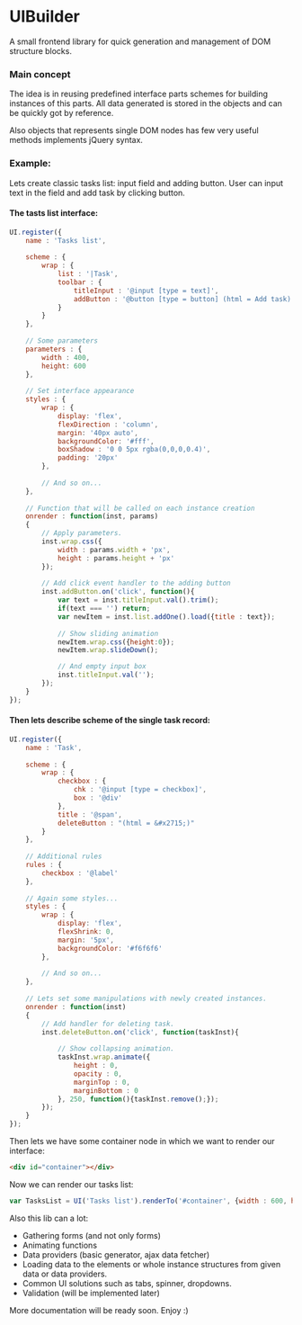 # UIBuilder

A small frontend library for quick generation and management of 
DOM structure blocks.

### Main concept
The idea is in reusing predefined interface parts schemes for building 
instances of this parts. All data generated is stored in the objects and 
can be quickly got by reference. 

Also objects that represents single DOM nodes has few very useful methods
implements jQuery syntax.


### Example:
Lets create classic tasks list: input field and adding button. User can input text in the field and add task by clicking button.
#### The tasts list interface:

```js
UI.register({
    name : 'Tasks list',
	
    scheme : {
        wrap : {
            list : '|Task',
            toolbar : {
                titleInput : '@input [type = text]',
				addButton : '@button [type = button] (html = Add task)'
            }
        }
    },
    
    // Some parameters
    parameters : {
        width : 400,
        height: 600
    },
	
    // Set interface appearance
    styles : {
        wrap : {
            display: 'flex',
            flexDirection : 'column',
            margin: '40px auto',
            backgroundColor: '#fff',
            boxShadow : '0 0 5px rgba(0,0,0,0.4)',
            padding: '20px'
        },
        
        // And so on...
    },
	
    // Function that will be called on each instance creation
    onrender : function(inst, params)
    {
        // Apply parameters.
        inst.wrap.css({
            width : params.width + 'px',
            height : params.height + 'px'
        });
        
        // Add click event handler to the adding button
        inst.addButton.on('click', function(){
            var text = inst.titleInput.val().trim();
            if(text === '') return;
            var newItem = inst.list.addOne().load({title : text});
            
            // Show sliding animation
            newItem.wrap.css({height:0});
            newItem.wrap.slideDown();

            // And empty input box
            inst.titleInput.val('');
        });
    }
});
```

#### Then lets describe scheme of the single task record:

```js
UI.register({
    name : 'Task',
	
    scheme : {
        wrap : {
            checkbox : {
				chk : '@input [type = checkbox]',
				box : '@div'
			},
            title : '@span',
            deleteButton : "(html = &#x2715;)"
        }
    },
	
    // Additional rules
    rules : {
        checkbox : '@label'
    },
	
    // Again some styles...
    styles : {
        wrap : {
            display: 'flex',
            flexShrink: 0,
            margin: '5px',
            backgroundColor: '#f6f6f6'
        },
        
        // And so on...
    },
	
    // Lets set some manipulations with newly created instances.
    onrender : function(inst)
    {
        // Add handler for deleting task.
        inst.deleteButton.on('click', function(taskInst){
            
            // Show collapsing animation.
            taskInst.wrap.animate({
                height : 0,
                opacity : 0,
                marginTop : 0,
                marginBottom : 0
            }, 250, function(){taskInst.remove();});   
        });
    }
});
```

Then lets we have some container node in which we want to render our interface:
```html
<div id="container"></div>
```

Now we can render our tasks list:
```js
var TasksList = UI('Tasks list').renderTo('#container', {width : 600, height : 400});
```

Also this lib can a lot:
- Gathering forms (and not only forms)
- Animating functions
- Data providers (basic generator, ajax data fetcher)
- Loading data to the elements or whole instance structures from given data or data providers.
- Common UI solutions such as tabs, spinner, dropdowns.
- Validation (will be implemented later)

More documentation will be ready soon. Enjoy :)
